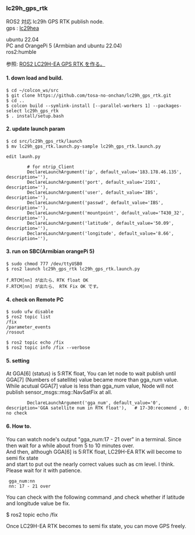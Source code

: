 ### lc29h_gps_rtk  
  
  ROS2 対応 lc29h GPS RTK publish node.  
  gps : [lc29hea](https://ja.aliexpress.com/item/1005006280471184.html?spm=a2g0o.productlist.main.21.56c1ZyHTZyHT25&algo_pvid=838ac7d5-7be4-4faf-bac1-391f2191bded&algo_exp_id=838ac7d5-7be4-4faf-bac1-391f2191bded-10&pdp_npi=4%40dis%21JPY%218520%218094%21%21%21400.00%21380.00%21%402101ef8717087634246034361e6f4e%2112000036592226693%21sea%21JP%210%21AB&curPageLogUid=F4yjv3rNSTbA&utparam-url=scene%3Asearch%7Cquery_from%3A)  
  
  ubuntu 22.04  
  PC and OrangePi 5 (Armbian and ubuntu 22.04)  
  ros2:humble  
  
  参照: [ROS2 LC29H-EA GPS RTK を作る。](http://www.netosa.com/blog/2024/04/ros2-lc29h-gps-rtk.html)  

#### 1. down load and build.  

    $ cd ~/colcon_ws/src  
    $ git clone https://github.com/tosa-no-onchan/lc29h_gps_rtk.git  
    $ cd ..  
    $ colcon build --symlink-install [--parallel-workers 1] --packages-select lc29h_gps_rtk  
    $ . install/setup.bash  
#### 2. update launch param  

    $ cd src/lc29h_gps_rtk/launch  
    $ mv lc29h_gps_rtk.launch.py-sample lc29h_gps_rtk.launch.py  
  
    edit launh.py  

````  
        # for ntrip_Client
        DeclareLaunchArgument('ip', default_value='183.178.46.135', description=''), 
        DeclareLaunchArgument('port', default_value='2101', description=''),
        DeclareLaunchArgument('user', default_value='IBS', description=''),
        DeclareLaunchArgument('passwd', default_value='IBS', description=''),
        DeclareLaunchArgument('mountpoint', default_value='T430_32', description=''),
        DeclareLaunchArgument('latitude', default_value='50.09', description=''),
        DeclareLaunchArgument('longitude', default_value='8.66', description=''),
````  

#### 3. run on SBC(Armibian orangePi 5)  

    $ sudo chmod 777 /dev/ttyUSB0  
    $ ros2 launch lc29h_gps_rtk lc29h_gps_rtk.launch.py  
    
    f.RTCM[nn] が出たら、RTK float OK  
    F.RTCM[nn] が出たら、 RTK Fix OK です。  

#### 4. check on Remote PC  

    $ sudo ufw disable  
    $ ros2 topic list  
    /fix  
    /parameter_events  
    /rosout  
    
    $ ros2 topic echo /fix  
    $ ros2 topic info /fix --verbose  

#### 5. setting  

  At GGA[6] (status) is 5:RTK float, You can let node to wait publish until GGA[7] (Numbers of satellite) value became more than gga_num value.  
  While acutual GGA[7] value is less than gga_num value, Node will not publish sensor_msgs::msg::NavSatFix at all.  

```
        DeclareLaunchArgument('gga_num', default_value='0', description='GGA satellite num in RTK float'),   # 17-30:recomend , 0: no check
```

#### 6. How to.  

  You can watch node's output "gga_num:17 - 21 over" in a terminal. Since then wait for a while about from 5 to 10 minutes over.  
  And then, although GGA[6] is 5:RTK float, LC29H-EA RTK will become to semi fix state   
  and start to put out the nearly correct values such as cm level. I think.   
  Please wait for it with patience.  
  
     gga_num:nn  
     nn: 17 - 21 over   

  You can check with the following command ,and check whether if latitude and longitude value be fix.       
  
  $ ros2 topic echo /fix  

  Once LC29H-EA RTK becomes to semi fix state, you can move GPS freely.  



